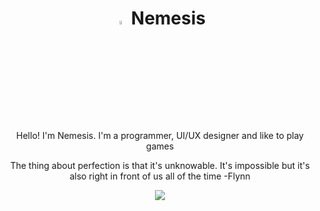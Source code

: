 
<h1 align="center"> <img src="https://media3.giphy.com/media/l4FGr7tMjH3ajuwy4/giphy.gif" width="4%"> </a> Nemesis </h1>

<p align="center">
Hello! I'm Nemesis. I'm a programmer, UI/UX designer and like to play games  
</p>
<p align="center">
   The thing about perfection is that it's unknowable. It's impossible but it's also right in front of us all of the time
   -Flynn</p>
 
 <div align="center">                                                                                                                 
<img src="https://media1.giphy.com/media/v1.Y2lkPTc5MGI3NjExcGplcWozeDA5ODZzN2t0YXAxZndjZmRtOTRmYTI2YzUyM2R5OGNidSZlcD12MV9pbnRlcm5hbF9naWZfYnlfaWQmY3Q9Zw/de7YjnUgKq5Ta/giphy.gif">
</div> 
 
